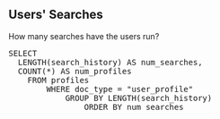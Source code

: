 ## Users' Searches

How many searches have the users run?

<pre id="example">
SELECT 
  LENGTH(search_history) AS num_searches, 
  COUNT(*) AS num_profiles 
	FROM profiles 
		WHERE doc_type = "user_profile"
			GROUP BY LENGTH(search_history) 
				ORDER BY num_searches
</pre>